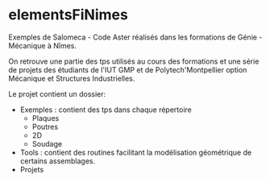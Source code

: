 elementsFiNimes
===============

Exemples de Salomeca - Code Aster réalisés dans les formations de Génie - Mécanique à Nîmes.

On retrouve une partie des tps utilisés au cours des formations et une série de projets des étudiants de l'IUT GMP et de Polytech'Montpellier option Mécanique et Structures Industrielles.

Le projet contient un dossier:

* Exemples : contient des tps dans chaque répertoire  
    * Plaques
    * Poutres
    * 2D
    * Soudage
* Tools  : contient des routines facilitant la modélisation géométrique de certains assemblages.
* Projets

